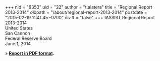 +++
nid = "6353"
uid = "22"
author = "t.alatera"
title = "Regional Report 2013-2014"
oldpath = "/about/regional-report-2013-2014"
postdate = "2015-02-10 11:41:45 -0700"
draft = "false"
+++
IASSIST Regional Report 2013-2014\
United States\
San Cannon\
Federal Reserve Board\
June 1, 2014

» **[Report in PDF
format](http://www.iassistdata.org/file/about/us_regional_report_2013-2014.pdf).**

